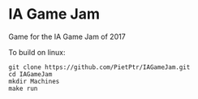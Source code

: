# IA Game Jam

Game for the IA Game Jam of 2017

To build on linux:

```
git clone https://github.com/PietPtr/IAGameJam.git
cd IAGameJam
mkdir Machines
make run
```
